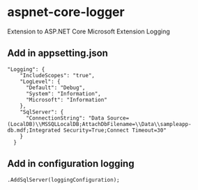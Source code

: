 
# aspnet-core-logger
Extension to ASP.NET Core Microsoft Extension Logging


## Add in appsetting.json

```
"Logging": {
    "IncludeScopes": "true",
    "LogLevel": {
      "Default": "Debug",
      "System": "Information",
      "Microsoft": "Information"
    },
    "SqlServer": {
      "ConnectionString": "Data Source=(LocalDB)\\MSSQLLocalDB;AttachDbFilename=\\Data\\sampleapp-db.mdf;Integrated Security=True;Connect Timeout=30"
    }
  }
```

## Add in configuration logging

```
.AddSqlServer(loggingConfiguration);
```

